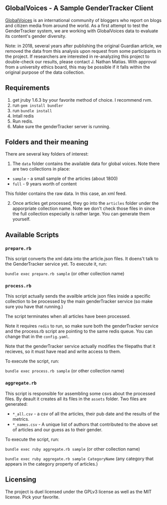 ## GlobalVoices - A Sample GenderTracker Client

[GlobalVoices](http://globalvoicesonline.org/) is an international community of bloggers who report on blogs and citizen media from around the world. As a first attempt to test the GenderTracker system, we are working with GlobalVoices data to evaluate its content's gender diversity.

Note: in 2018, several years after publishing the original Guardian article, we removed the data from this analysis upon request from some participants in the project. If researchers are interested in re-analyzing this project to double-check our results, please contact J. Nathan Matias. With approval from a university ethics board, this may be possible if it falls within the original purpose of the data collection.

## Requirements

1. get jruby 1.6.3 by your favorite method of choice. I recommend rvm.
2. run `gem install bundler`
3. run `bundle install`
4. Intall redis
5. Run redis.
6. Make sure the genderTracker server is running.

## Folders and their meaning

There are several key folders of interest:

1. The `data` folder contains the available data for global voices. Note there are two collections in place:

* `sample` - a small sample of the articles (about 1800)
* `full` - 9 years worth of content

This folder contains the raw data. In this case, an xml feed.

2. Once articles get processed, they go into the `articles` folder under the apporpriate collection name. Note we don't check those files in since the full collection especially is rather large. You can generate them yourself.

## Available Scripts

### `prepare.rb`

This script converts the xml data into the article.json files. It doens't talk to the GenderTracker service yet. To execute it, run:

`bundle exec prepare.rb sample` (or other collection name)

### `process.rb`

This script actually sends the availble article json files inside a specific collection to be processed by the main genderTracker service (so make sure you have that running.)

The script terminates when all articles have been processed.

Note it requires `redis` to run, so make sure both the genderTracker service and the process.rb script are pointing to the same redis queue. You can change that in the `config.yaml`.

Note that the genderTracker service actually modifies the filepaths that it recieves, so it must have read and write access to them.

To execute the script, run:

`bundle exec process.rb sample` (or other collection name)

### `aggregate.rb`

This script is responsible for assembling some csvs about the processed files. By deault it creates all its files in the `assets` folder. Two files are generated: 

* `*_all.csv` - a csv of all the articles, their pub date and the results of the metrics.
* `*_names.csv` - A unique list of authors that contributed to the above set of articles and our guess as to their gender.

To execute the script, run:

`bundle exec ruby aggregate.rb sample` (or other collection name)

`bundle exec ruby aggregate.rb sample CategoryName` (any category that appears in the category property of articles.)

## Licensing

The project is duel licensed under the GPLv3 license as well as the MIT license. Pick your favorite.


